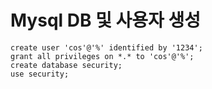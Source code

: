 # Mysql DB 및 사용자 생성
```
create user 'cos'@'%' identified by '1234';
grant all privileges on *.* to 'cos'@'%';
create database security;
use security;
```
